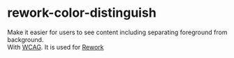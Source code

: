 rework-color-distinguish
========================

Make it easier for users to see content including separating foreground from background.  
With [WCAG](http://www.w3.org/TR/WCAG20/).
It is used for [Rework](https://github.com/reworkcss/rework)
